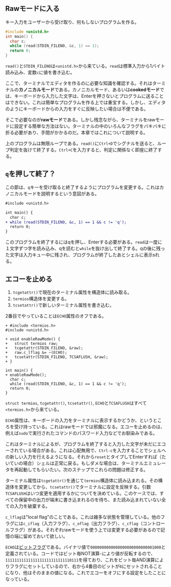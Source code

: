 ## Rawモードに入る

キー入力をユーザーから受け取り、何もしないプログラムを作る。

```c
#include <unistd.h>
int main() {
  char c;
  while (read(STDIN_FILENO, &c, 1) == 1);
  return 0;
}
```

`read()`と`STDIN_FILENO`は`<unistd.h>`から来ている。`read`は標準入力から1バイト読み込み、変数`c`に値を書き込む。

ここで、ターミナルでエディタを作るのに必要な知識を確認する。それはターミナルの**カノニカルモード**である。カノニカルモード、あるいは**cookedモード**では、キーボードから入力した文字は、Enterを押さないとプログラムに送ることはできない。これは簡単なプログラムを作る上では重宝する。しかし、エディタのようにキーボードからの入力をすぐに反映したい場合は不便である。

そこで必要なのが**rawモード**である。しかし残念ながら、ターミナルをrawモードに設定する簡単な方法はない。ターミナルの中のいろんなフラグをバキバキに折る必要があり、手間がかかるのだ。本章ではこれについて説明する。

上のプログラムは無限ループである。`read()`に`Ctrl+D`でシグナルを送ると、ループ判定を抜けて終了する。`Ctrl+C`を入力すると、判定に関係なく即座に終了する。

## `q`を押して終了？

この節は、`q`キーを受け取ると終了するようにプログラムを変更する。これはカノニカルモードを説明するという意図がある。

```diff
#include <unistd.h>

int main() {
  char c;
+ while (read(STDIN_FILENO, &c, 1) == 1 && c != 'q');
  return 0;
}
```

このプログラムを終了するにはqを押し、Enterする必要がある。`read`は一度に１文字ずつ字を読み込み、qを読むと`while`を抜け出して終了する。qの後に残った文字は入力キュー中に残され、プログラムが終了したあとシェルに表示sれる。

## エコーを止める

1. `tcgetattr()`で現在のターミナル属性を構造体に読み取る。
2. `termios`構造体を変更する。
3. `tcsetattr()`で新しいターミナル属性を書き込む。

2番目でやっていることは`ECHO`属性のオフである。

```diffc
+ #include <termios.h>
#include <unistd.h>

+ void enableRawMode() {
+   struct termios raw;
+   tcgetattr(STDIN_FILENO, &raw);
+   raw.c_lflag &= ~(ECHO);
+   tcsetattr(STDIN_FILENO, TCSAFLUSH, &raw);
+ }

int main() {
+ enableRawMode();
  char c;
  while (read(STDIN_FILENO, &c, 1) == 1 && c != 'q');
  return 0;
}
```

`struct termios`, `tcgetattr()`, `tcsetattr()`, `ECHO`と`TCSAFLUSH`はすべて`<termios.h>`から来ている。

`ECHO`属性は、キーボードの入力をターミナルに表示するかどうか、というところを受け持っている。これはrawモードでは邪魔になる。エコーを止めるのは、例えば`sudo`で実行されたコマンドのパスワード入力などでお馴染みである。

これはターミナルによるが、プログラムを終了すると入力した文字が未だにエコーされている場合がある。これは心配無用で、`Ctrl-c`を入力することでシェルへの新しい入力を行えるようになる。それから`reset`とタイプしてEnterすれば（たいていの場合）シェルは正常に戻る。もしダメな場合は、ターミナルエミュレータを再起動してもらいたい。次のステップでこれらの問題は修正する。

ターミナル属性は`tcgetattr()`を通じて`termios`構造体に読み込まれる。その構造体を変更してから、`tcsetattr()`でターミナルに設定を反映する。引数`TCSAFLUSH`はいつ変更を適用するかについてを決めている。このケースでは、すべての保留中の出力が端末に書き込まれるのを待ち、また読み込まれていない全ての入力を破棄する。

`c_lflag`は"local flag"のことである。これは雑多な状態を管理している。他のフラグには`c_iflag`（入力フラグ）、`c_oflag`（出力フラグ）、`c_cflag`（コントロールフラグ）がある。それぞれrawモードを使う上では変更する必要があるので記憶の端に留めておいて欲しい。

`ECHO`は[ビットフラグ](https://en.wikipedia.org/wiki/Bit_field)である。バイナリ値で`0000000000000000000000000001000`と定義されている。コードではビット毎NOT演算`~`により値が反転するので、`11111111111111111111111111110111`を得ており、これをビット毎AND演算によりフラグにセットしているので、右から4番目のビットが`0`にセットされることになり、他はそのままの値になる。これでエコーをオフにする設定をしたことになっている。
